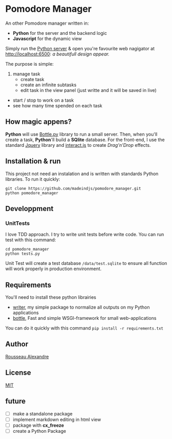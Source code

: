 Pomodore Manager
=================

An other Pomodore manager written in:

* **Python** for the server and the backend logic
* **Javascript** for the dynamic view

Simply run the [Python server](http://bottlepy.org/) & open you're favourite web nagigator at [http://localhost:6500](http://localhost:6500): *a beautifull design appear.*


The purpose is simple:

1. manage task
    * create task
    * create an infinite subtasks
    * edit task in the view panel (just writte and it will be saved in live)
* start / stop to work on a task
* see how many time spended  on each task 

How magic appens?
-----------------

**Python** will use [Bottle.py](http://bottlepy.org/) library to run a small server. Then, when you'll create a task, **Python**'ll build a **SQlite** database. For the front-end, I use the standard [Jquery](http://jquery.com/) library and [interact.js](http://interactjs.io/) to create *Drag'n'Drop* effects.




Installation & run
------------------

This project not need an instalation and is written with standards Python libraries. To run it quickly:

    git clone https://github.com/madeindjs/pomodore_manager.git
    python pomodore_manager



Developpment
------------

### UnitTests

I love TDD approach. I try to write unit tests before write code. You can run test with this command:

    cd pomodore_manager
    python tests.py

Unit Test will create a test database `/data/test.sqlite` to ensure all function will work properly in production environment.

Requirements
------------

You'll need to install these python librairies

* [writer](https://pypi.python.org/pypi/writer/0.1.4), my simple package to normalize all outputs on my Python applications
* [bottle](https://pypi.python.org/pypi/bottle/0.12.9), Fast and simple WSGI-framework for small web-applications

You can do it quickly with this command `pip install -r requirements.txt`


Author
------

[Rousseau Alexandre](https://github.com/madeindjs/)

License
-------

[MIT](https://opensource.org/licenses/MIT)


future
------
- [ ] make a standalone package
- [ ] implement markdown editing in html view
- [ ] package with **cx_freeze**
- [ ] create a Python Package